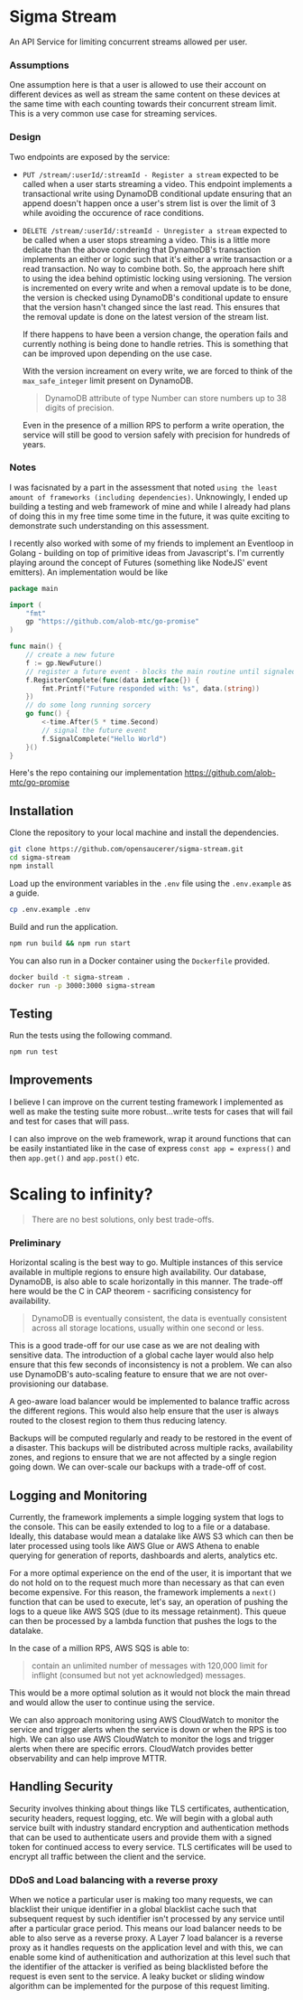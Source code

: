 # Sigma Stream

An API Service for limiting concurrent streams allowed per user.

### Assumptions

One assumption here is that a user is allowed to use their account on different devices as well as stream the same content on these devices at the same time with each counting towards their concurrent stream limit. This is a very common use case for streaming services.

### Design

Two endpoints are exposed by the service:

- `PUT /stream/:userId/:streamId - Register a stream` expected to be called when a user starts streaming a video.
  This endpoint implements a transactional write using DynamoDB conditional update ensuring that an append doesn't happen once a user's strem list is over the limit of 3 while avoiding the occurence of race conditions.
- `DELETE /stream/:userId/:streamId - Unregister a stream` expected to be called when a user stops streaming a video.
  This is a little more delicate than the above condering that DynamoDB's transaction implements an either or logic such that it's either a write transaction or a read transaction. No way to combine both. So, the approach here shift to using the idea behind optimistic locking using versioning. The version is incremented on every write and when a removal update is to be done, the version is checked using DynamoDB's conditional update to ensure that the version hasn't changed since the last read. This ensures that the removal update is done on the latest version of the stream list.

  If there happens to have been a version change, the operation fails and currently nothing is being done to handle retries. This is something that can be improved upon depending on the use case.

  With the version increament on every write, we are forced to think of the `max_safe_integer` limit present on DynamoDB.

  > DynamoDB attribute of type Number can store numbers up to 38 digits of precision.

  Even in the presence of a million RPS to perform a write operation, the service will still be good to version safely with precision for hundreds of years.

### Notes

I was facisnated by a part in the assessment that noted `using the least amount of frameworks (including dependencies)`. Unknowingly, I ended up building a testing and web framework of mine and while I already had plans of doing this in my free time some time in the future, it was quite exciting to demonstrate such understanding on this assessment.

I recently also worked with some of my friends to implement an Eventloop in Golang - building on top of primitive ideas from Javascript's. I'm currently playing around the concept of Futures (something like NodeJS' event emitters). An implementation would be like

```go
package main

import (
    "fmt"
    gp "https://github.com/alob-mtc/go-promise"
)

func main() {
    // create a new future
    f := gp.NewFuture()
    // register a future event - blocks the main routine until signaled
    f.RegisterComplete(func(data interface{}) {
        fmt.Printf("Future responded with: %s", data.(string))
    })
    // do some long running sorcery
    go func() {
        <-time.After(5 * time.Second)
        // signal the future event
        f.SignalComplete("Hello World")
    }()
}

```

Here's the repo containing our implementation https://github.com/alob-mtc/go-promise

## Installation

Clone the repository to your local machine and install the dependencies.

```bash
git clone https://github.com/opensaucerer/sigma-stream.git
cd sigma-stream
npm install
```

Load up the environment variables in the `.env` file using the `.env.example` as a guide.

```bash
cp .env.example .env
```

Build and run the application.

```bash
npm run build && npm run start
```

You can also run in a Docker container using the `Dockerfile` provided.

```bash
docker build -t sigma-stream .
docker run -p 3000:3000 sigma-stream
```

## Testing

Run the tests using the following command.

```bash
npm run test
```

## Improvements

I believe I can improve on the current testing framework I implemented as well as make the testing suite more robust...write tests for cases that will fail and test for cases that will pass.

I can also improve on the web framework, wrap it around functions that can be easily instantiated like in the case of express `const app = express()` and then `app.get()` and `app.post()` etc.

# Scaling to infinity?

> There are no best solutions, only best trade-offs.

### Preliminary

Horizontal scaling is the best way to go. Multiple instances of this service available in multiple regions to ensure high availability. Our database, DynamoDB, is also able to scale horizontally in this manner. The trade-off here would be the C in CAP theorem - sacrificing consistency for availability.

> DynamoDB is eventually consistent, the data is eventually consistent across all storage locations, usually within one second or less.

This is a good trade-off for our use case as we are not dealing with sensitive data. The introduction of a global cache layer would also help ensure that this few seconds of inconsistency is not a problem. We can also use DynamoDB's auto-scaling feature to ensure that we are not over-provisioning our database.

A geo-aware load balancer would be implemented to balance traffic across the different regions. This would also help ensure that the user is always routed to the closest region to them thus reducing latency.

Backups will be computed regularly and ready to be restored in the event of a disaster. This backups will be distributed across multiple racks, availability zones, and regions to ensure that we are not affected by a single region going down. We can over-scale our backups with a trade-off of cost.

## Logging and Monitoring

Currently, the framework implements a simple logging system that logs to the console. This can be easily extended to log to a file or a database. Ideally, this database would mean a datalake like AWS S3 which can then be later processed using tools like AWS Glue or AWS Athena to enable querying for generation of reports, dashboards and alerts, analytics etc.

For a more optimal experience on the end of the user, it is important that we do not hold on to the request much more than necessary as that can even become expensive. For this reason, the framework implements a `next()` function that can be used to execute, let's say, an operation of pushing the logs to a queue like AWS SQS (due to its message retainment). This queue can then be processed by a lambda function that pushes the logs to the datalake.

In the case of a million RPS, AWS SQS is able to:

> contain an unlimited number of messages with 120,000 limit for inflight (consumed but not yet acknowledged) messages.

This would be a more optimal solution as it would not block the main thread and would allow the user to continue using the service.

We can also approach monitoring using AWS CloudWatch to monitor the service and trigger alerts when the service is down or when the RPS is too high. We can also use AWS CloudWatch to monitor the logs and trigger alerts when there are specific errors. CloudWatch provides better observability and can help improve MTTR.

## Handling Security

Security involves thinking about things like TLS certificates, authentication, security headers, request logging, etc. We will begin with a global auth service built with industry standard encryption and authentication methods that can be used to authenticate users and provide them with a signed token for continued access to every service. TLS certificates will be used to encrypt all traffic between the client and the service.

### DDoS and Load balancing with a reverse proxy

When we notice a particular user is making too many requests, we can blacklist their unique identifier in a global blacklist cache such that subsequent request by such identifier isn't processed by any service until after a particular grace period. This means our load balancer needs to be able to also serve as a reverse proxy. A Layer 7 load balancer is a reverse proxy as it handles requests on the application level and with this, we can enable some kind of authenitication and authorization at this level such that the identifier of the attacker is verified as being blacklisted before the request is even sent to the service. A leaky bucket or sliding window algorithm can be implemented for the purpose of this request limiting.
